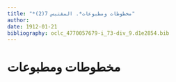 ```yaml
---
title: "*مخطوطات ومطبوعات*. المقتبس 7(2)"
author: 
date: 1912-01-21
bibliography: oclc_4770057679-i_73-div_9.d1e2854.bib
---
```




#  مخطوطات ومطبوعات 

